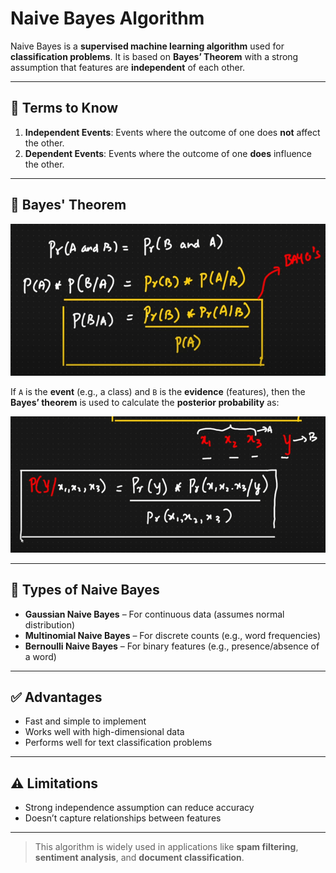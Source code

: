 # Naive Bayes Algorithm

Naive Bayes is a **supervised machine learning algorithm** used for **classification problems**. It is based on **Bayes’ Theorem** with a strong assumption that features are **independent** of each other.

---

## 📘 Terms to Know

1. **Independent Events**: Events where the outcome of one does **not** affect the other.  
2. **Dependent Events**: Events where the outcome of one **does** influence the other.

---

## 📐 Bayes' Theorem

![My Diagram](diagram.png)

If `A` is the **event** (e.g., a class) and `B` is the **evidence** (features), then the **Bayes’ theorem** is used to calculate the **posterior probability** as:

![My Diagram](diagram2.png)

---

## 🔢 Types of Naive Bayes

- **Gaussian Naive Bayes** – For continuous data (assumes normal distribution)
- **Multinomial Naive Bayes** – For discrete counts (e.g., word frequencies)
- **Bernoulli Naive Bayes** – For binary features (e.g., presence/absence of a word)

---

## ✅ Advantages

- Fast and simple to implement  
- Works well with high-dimensional data  
- Performs well for text classification problems  

---

## ⚠️ Limitations

- Strong independence assumption can reduce accuracy  
- Doesn’t capture relationships between features  

---

> This algorithm is widely used in applications like **spam filtering**, **sentiment analysis**, and **document classification**.
